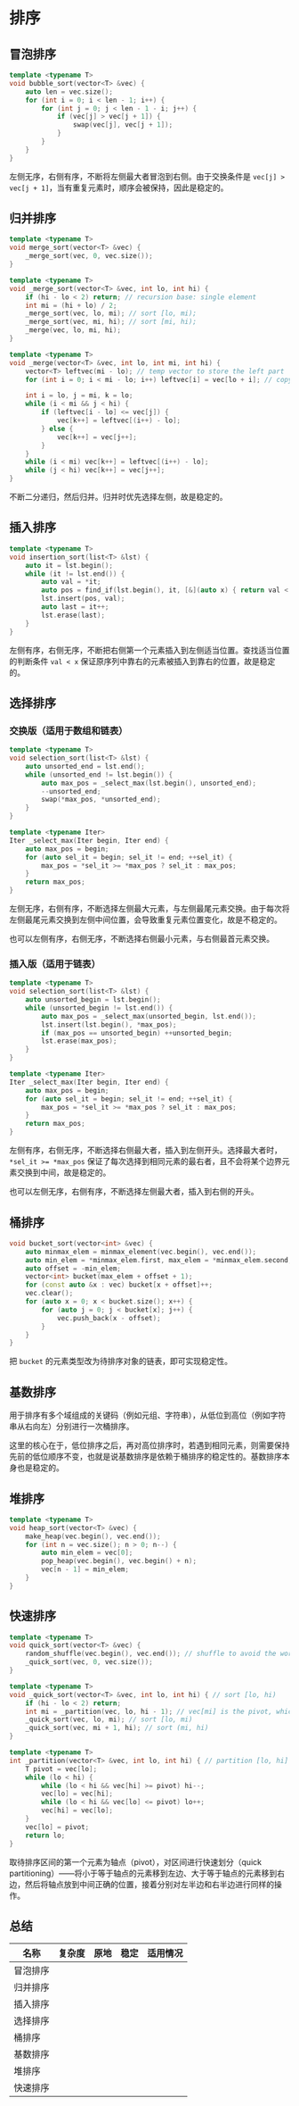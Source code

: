 # 排序

## 冒泡排序

```cpp
template <typename T>
void bubble_sort(vector<T> &vec) {
    auto len = vec.size();
    for (int i = 0; i < len - 1; i++) {
        for (int j = 0; j < len - 1 - i; j++) {
            if (vec[j] > vec[j + 1]) {
                swap(vec[j], vec[j + 1]);
            }
        }
    }
}
```

左侧无序，右侧有序，不断将左侧最大者冒泡到右侧。由于交换条件是 `vec[j] > vec[j + 1]`，当有重复元素时，顺序会被保持，因此是稳定的。

## 归并排序

```cpp
template <typename T>
void merge_sort(vector<T> &vec) {
    _merge_sort(vec, 0, vec.size());
}

template <typename T>
void _merge_sort(vector<T> &vec, int lo, int hi) {
    if (hi - lo < 2) return; // recursion base: single element
    int mi = (hi + lo) / 2;
    _merge_sort(vec, lo, mi); // sort [lo, mi);
    _merge_sort(vec, mi, hi); // sort [mi, hi);
    _merge(vec, lo, mi, hi);
}

template <typename T>
void _merge(vector<T> &vec, int lo, int mi, int hi) {
    vector<T> leftvec(mi - lo); // temp vector to store the left part
    for (int i = 0; i < mi - lo; i++) leftvec[i] = vec[lo + i]; // copy left part

    int i = lo, j = mi, k = lo;
    while (i < mi && j < hi) {
        if (leftvec[i - lo] <= vec[j]) {
            vec[k++] = leftvec[(i++) - lo];
        } else {
            vec[k++] = vec[j++];
        }
    }
    while (i < mi) vec[k++] = leftvec[(i++) - lo];
    while (j < hi) vec[k++] = vec[j++];
}
```

不断二分递归，然后归并。归并时优先选择左侧，故是稳定的。

## 插入排序

```cpp
template <typename T>
void insertion_sort(list<T> &lst) {
    auto it = lst.begin();
    while (it != lst.end()) {
        auto val = *it;
        auto pos = find_if(lst.begin(), it, [&](auto x) { return val < x; });
        lst.insert(pos, val);
        auto last = it++;
        lst.erase(last);
    }
}
```

左侧有序，右侧无序，不断把右侧第一个元素插入到左侧适当位置。查找适当位置的判断条件 `val < x` 保证原序列中靠右的元素被插入到靠右的位置，故是稳定的。

## 选择排序

### 交换版（适用于数组和链表）

```cpp
template <typename T>
void selection_sort(list<T> &lst) {
    auto unsorted_end = lst.end();
    while (unsorted_end != lst.begin()) {
        auto max_pos = _select_max(lst.begin(), unsorted_end);
        --unsorted_end;
        swap(*max_pos, *unsorted_end);
    }
}

template <typename Iter>
Iter _select_max(Iter begin, Iter end) {
    auto max_pos = begin;
    for (auto sel_it = begin; sel_it != end; ++sel_it) {
        max_pos = *sel_it >= *max_pos ? sel_it : max_pos;
    }
    return max_pos;
}
```

左侧无序，右侧有序，不断选择左侧最大元素，与左侧最尾元素交换。由于每次将左侧最尾元素交换到左侧中间位置，会导致重复元素位置变化，故是不稳定的。

也可以左侧有序，右侧无序，不断选择右侧最小元素，与右侧最首元素交换。

### 插入版（适用于链表）

```cpp
template <typename T>
void selection_sort(list<T> &lst) {
    auto unsorted_begin = lst.begin();
    while (unsorted_begin != lst.end()) {
        auto max_pos = _select_max(unsorted_begin, lst.end());
        lst.insert(lst.begin(), *max_pos);
        if (max_pos == unsorted_begin) ++unsorted_begin;
        lst.erase(max_pos);
    }
}

template <typename Iter>
Iter _select_max(Iter begin, Iter end) {
    auto max_pos = begin;
    for (auto sel_it = begin; sel_it != end; ++sel_it) {
        max_pos = *sel_it >= *max_pos ? sel_it : max_pos;
    }
    return max_pos;
}
```

左侧有序，右侧无序，不断选择右侧最大者，插入到左侧开头。选择最大者时，`*sel_it >= *max_pos` 保证了每次选择到相同元素的最右者，且不会将某个边界元素交换到中间，故是稳定的。

也可以左侧无序，右侧有序，不断选择左侧最大者，插入到右侧的开头。

## 桶排序

```cpp
void bucket_sort(vector<int> &vec) {
    auto minmax_elem = minmax_element(vec.begin(), vec.end());
    auto min_elem = *minmax_elem.first, max_elem = *minmax_elem.second;
    auto offset = -min_elem;
    vector<int> bucket(max_elem + offset + 1);
    for (const auto &x : vec) bucket[x + offset]++;
    vec.clear();
    for (auto x = 0; x < bucket.size(); x++) {
        for (auto j = 0; j < bucket[x]; j++) {
            vec.push_back(x - offset);
        }
    }
}
```

把 `bucket` 的元素类型改为待排序对象的链表，即可实现稳定性。

## 基数排序

用于排序有多个域组成的关键码（例如元组、字符串），从低位到高位（例如字符串从右向左）分别进行一次桶排序。

这里的核心在于，低位排序之后，再对高位排序时，若遇到相同元素，则需要保持先前的低位顺序不变，也就是说基数排序是依赖于桶排序的稳定性的。基数排序本身也是稳定的。

## 堆排序

```cpp
template <typename T>
void heap_sort(vector<T> &vec) {
    make_heap(vec.begin(), vec.end());
    for (int n = vec.size(); n > 0; n--) {
        auto min_elem = vec[0];
        pop_heap(vec.begin(), vec.begin() + n);
        vec[n - 1] = min_elem;
    }
}
```

## 快速排序

```cpp
template <typename T>
void quick_sort(vector<T> &vec) {
    random_shuffle(vec.begin(), vec.end()); // shuffle to avoid the worst case
    _quick_sort(vec, 0, vec.size());
}

template <typename T>
void _quick_sort(vector<T> &vec, int lo, int hi) { // sort [lo, hi)
    if (hi - lo < 2) return;
    int mi = _partition(vec, lo, hi - 1); // vec[mi] is the pivot, which is in the right position
    _quick_sort(vec, lo, mi); // sort [lo, mi)
    _quick_sort(vec, mi + 1, hi); // sort (mi, hi)
}

template <typename T>
int _partition(vector<T> &vec, int lo, int hi) { // partition [lo, hi]
    T pivot = vec[lo];
    while (lo < hi) {
        while (lo < hi && vec[hi] >= pivot) hi--;
        vec[lo] = vec[hi];
        while (lo < hi && vec[lo] <= pivot) lo++;
        vec[hi] = vec[lo];
    }
    vec[lo] = pivot;
    return lo;
}
```

取待排序区间的第一个元素为轴点（pivot），对区间进行快速划分（quick partitioning）——将小于等于轴点的元素移到左边、大于等于轴点的元素移到右边，然后将轴点放到中间正确的位置，接着分别对左半边和右半边进行同样的操作。

## 总结

| 名称 | 复杂度 | 原地 | 稳定 | 适用情况 |
| --- | --- | --- | --- | --- |
| 冒泡排序 |
| 归并排序 |
| 插入排序 |
| 选择排序 |
| 桶排序 |
| 基数排序 |
| 堆排序 |
| 快速排序 |

